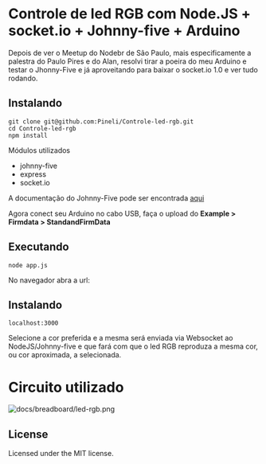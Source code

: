 Controle de led RGB com Node.JS + socket.io + Johnny-five + Arduino
========================================================

Depois de ver o Meetup do Nodebr de São Paulo, mais especificamente a palestra do Paulo Pires e do Alan, resolvi tirar a poeira do meu Arduino e testar o Jhonny-Five e já aproveitando para baixar o socket.io 1.0 e ver tudo rodando.

## Instalando

```
git clone git@github.com:Pineli/Controle-led-rgb.git
cd Controle-led-rgb
npm install
```

Módulos utilizados

* johnny-five
* express
* socket.io

A documentação do Johnny-Five pode ser encontrada [aqui](https://github.com/rwaldron/johnny-five/wiki)


Agora conect seu Arduino no cabo USB, faça o upload do **Example > Firmdata > StandandFirmData**

## Executando

```
node app.js
```
No navegador abra a url:
## Instalando

```
localhost:3000
```
Selecione a cor preferida e a mesma será enviada via Websocket ao NodeJS/Johnny-five e que fará com que o led RGB reproduza a mesma cor, ou cor aproximada, a selecionada.


# Circuito utilizado

![docs/breadboard/led-rgb.png](breadboard/led-rgb.png)


## License
Licensed under the MIT license.